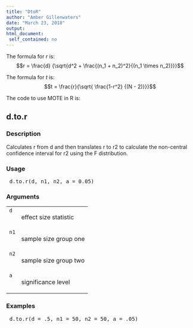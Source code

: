 ```yaml
---
title: "DtoR"
author: "Amber Gillenwaters"
date: "March 23, 2018"
output: 
html_document:
 self_contained: no
---
```

The formula for *r* is: $$r = \frac{d} {\sqrt{d^2 + \frac{(n_1 + n_2)^2}{(n_1 \times n_2)}}}$$

The formula for *t* is: $$t = \frac{r}{\sqrt{ \frac{1-r^2} {(N - 2)}}}$$

The code to use MOTE in R is: 
 

 
<h2>d.to.r</h2>  <h3>Description</h3>  <p>Calculates r from d and then translates r to r2 to calculate the non-central confidence interval for r2 using the F distribution. </p>   <h3>Usage</h3>  <pre> d.to.r(d, n1, n2, a = 0.05) </pre>   <h3>Arguments</h3>  <table summary="R argblock"> <tr valign="top"><td><code>d</code></td> <td> <p>effect size statistic</p> </td></tr> <tr valign="top"><td><code>n1</code></td> <td> <p>sample size group one</p> </td></tr> <tr valign="top"><td><code>n2</code></td> <td> <p>sample size group two</p> </td></tr> <tr valign="top"><td><code>a</code></td> <td> <p>significance level</p> </td></tr> </table>   <h3>Examples</h3>  <pre> d.to.r(d = .5, n1 = 50, n2 = 50, a = .05) </pre>   </body></html> 
